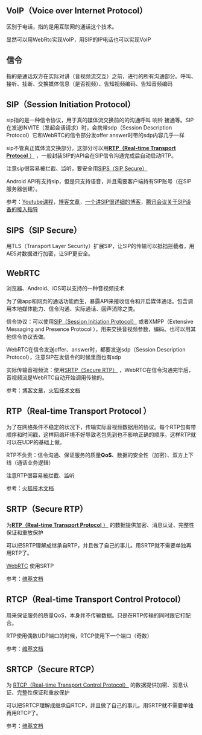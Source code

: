 ## VoIP（Voice over Internet Protocol）

区别于电话，指的是用互联网的通话这个技术。

显然可以用WebRtc实现VoIP，用SIP的IP电话也可以实现VoIP

## 信令

指的是通话双方在实际对讲（音视频流交互）之前，进行的所有沟通部分。呼叫、接听、挂断、交换媒体信息（是否视频）、告知视频编码、告知音频编码

## SIP（Session Initiation Protocol）

sip指的是一种信令协议，用于真的媒体流交换前的的沟通呼叫 响铃 接通等。SIP在发送INVITE（发起会话请求）时，会携带sdp（Session Description Protocol）它和WebRTC的信令部分发offer answer时带的sdp内容几乎一样

sip不管真正媒体流交换部分，这部分可以用[**RTP（Real-time Transport Protocol** ）](RTP（Real-time-Transport-Protocol）) ，一般封装SIP的API会在SIP信令沟通完成后自动启动RTP。

注意sip很容易被拦截、监听，要安全用[SIPS（SIP Secure）](SIPS（SIP-Secure）) 

Android API有支持sip，但是只支持语音，并且需要客户端持有SIP账号（在SIP服务器创建）。

参考：[Youtube课程](https://youtu.be/sP16vMAAXQw?si=GWnBdh4VSqTzvJr2)，[博客文章](https://getvoip.com/blog/webrtc-vs-sip/)，[一个讲SIP很详细的博客](https://www.cnblogs.com/zqhIndex/p/17211670.html)，[腾讯会议关于SIP设备的接入指导](https://meeting.tencent.com/support/categories/index.html?catalogueId=1435)

## SIPS（SIP Secure）

用TLS（Transport Layer Security）扩展SIP，让SIP的传输可以抵挡拦截者，用AES对数据进行加密，让SIP更安全。

## WebRTC

浏览器、Android、iOS可以支持的一种音视频技术

为了做app和网页的通话功能而生，暴露API来接收信令和开启媒体通话。包含调用本地媒体能力、信令沟通、实际通话、回声消除之类。

信令协议：可以使用[SIP（Session Initiation Protocol）](SIP（Session-Initiation-Protocol）) 或者XMPP（Extensive Messaging and Presence Protocol ），用来交换音视频参数，编码。也可以用其他信令协议去做。

WebRTC在信令发送offer、answer时，都要发送sdp（Session Description Protocol），注意SIP在发信令的时候里面也有sdp

实际传输音视频流：使用[SRTP（Secure RTP）](SRTP（Secure-RTP）) ，WebRTC在信令沟通完毕后，音视频流是WebRTC自动开始调用传输的。

参考：[博客文章](https://getvoip.com/blog/webrtc-vs-sip/)，[火狐技术文档](https://developer.mozilla.org/en-US/docs/Web/API/WebRTC_API/Intro_to_RTP)

## **RTP（Real-time Transport Protocol** ）

为了在网络条件不稳定的状况下，传输实际音视频数据用的协议。每个RTP包有带顺序和时间戳，这样网络环境不好导致老包先到也不影响正确的顺序。这样RTP就可以在UDP的基础上做。

RTP不负责：信令沟通、保证服务的质量**QoS**、数据的安全性（加密）、双方上下线（通话业务逻辑）

注意RTP很容易被拦截、监听

参考：[火狐技术文档](https://developer.mozilla.org/en-US/docs/Web/API/WebRTC_API/Intro_to_RTP)

## SRTP（Secure RTP）

为[**RTP（Real-time Transport Protocol** ）](RTP（Real-time-Transport-Protocol）) 的数据提供加密、消息认证、完整性保证和重放保护

可以把SRTP理解成继承自RTP，并且做了自己的事儿。用SRTP就不需要单独再用RTP了。

[WebRTC](WebRTC) 使用SRTP

参考：[维基文档](https://zh.wikipedia.org/wiki/%E5%AE%89%E5%85%A8%E5%AE%9E%E6%97%B6%E4%BC%A0%E8%BE%93%E5%8D%8F%E8%AE%AE)

## RTCP（Real-time Transport Control Protocol）

用来保证服务的质量QoS，本身并不传输数据。只是在RTP传输的同时跟它打配合。

RTP使用偶数UDP端口的时候，RTCP使用下一个端口（奇数）

参考：[维基文档](https://zh.wikipedia.org/wiki/%E5%AE%9E%E6%97%B6%E4%BC%A0%E8%BE%93%E6%8E%A7%E5%88%B6%E5%8D%8F%E8%AE%AE)

## SRTCP（Secure RTCP）

为 [RTCP（Real-time Transport Control Protocol）](RTCP（Real-time-Transport-Control-Protocol）)  的数据提供加密、消息认证、完整性保证和重放保护

可以把SRTCP理解成继承自RTCP，并且做了自己的事儿。用SRTP就不需要单独再用RTCP了。

参考：[维基文档](https://zh.wikipedia.org/wiki/%E5%AE%89%E5%85%A8%E5%AE%9E%E6%97%B6%E4%BC%A0%E8%BE%93%E5%8D%8F%E8%AE%AE)

